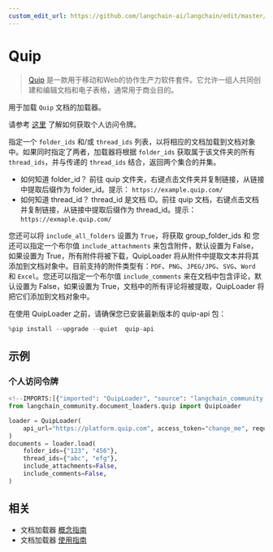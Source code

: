 ```yaml
---
custom_edit_url: https://github.com/langchain-ai/langchain/edit/master/docs/docs/integrations/document_loaders/quip.ipynb
---
```

# Quip

>[Quip](https://quip.com) 是一款用于移动和Web的协作生产力软件套件。它允许一组人共同创建和编辑文档和电子表格，通常用于商业目的。

用于加载 `Quip` 文档的加载器。

请参考 [这里](https://quip.com/dev/automation/documentation/current#section/Authentication/Get-Access-to-Quip's-APIs) 了解如何获取个人访问令牌。

指定一个 `folder_ids` 和/或 `thread_ids` 列表，以将相应的文档加载到文档对象中。如果同时指定了两者，加载器将根据 `folder_ids` 获取属于该文件夹的所有 `thread_ids`，并与传递的 `thread_ids` 结合，返回两个集合的并集。

* 如何知道 folder_id？
前往 quip 文件夹，右键点击文件夹并复制链接，从链接中提取后缀作为 folder_id。提示： `https://example.quip.com/`
* 如何知道 thread_id？
thread_id 是文档 ID。前往 quip 文档，右键点击文档并复制链接，从链接中提取后缀作为 thread_id。提示： `https://exmaple.quip.com/`
  
您还可以将 `include_all_folders` 设置为 `True`，将获取 group_folder_ids 和
您还可以指定一个布尔值 `include_attachments` 来包含附件，默认设置为 False，如果设置为 True，所有附件将被下载，QuipLoader 将从附件中提取文本并将其添加到文档对象中。目前支持的附件类型有：`PDF`、`PNG`、`JPEG/JPG`、`SVG`、`Word` 和 `Excel`。您还可以指定一个布尔值 `include_comments` 来在文档中包含评论，默认设置为 False，如果设置为 True，文档中的所有评论将被提取，QuipLoader 将把它们添加到文档对象中。


在使用 QuipLoader 之前，请确保您已安装最新版本的 quip-api 包：


```python
%pip install --upgrade --quiet  quip-api
```

## 示例

### 个人访问令牌


```python
<!--IMPORTS:[{"imported": "QuipLoader", "source": "langchain_community.document_loaders.quip", "docs": "https://python.langchain.com/api_reference/community/document_loaders/langchain_community.document_loaders.quip.QuipLoader.html", "title": "Quip"}]-->
from langchain_community.document_loaders.quip import QuipLoader

loader = QuipLoader(
    api_url="https://platform.quip.com", access_token="change_me", request_timeout=60
)
documents = loader.load(
    folder_ids={"123", "456"},
    thread_ids={"abc", "efg"},
    include_attachments=False,
    include_comments=False,
)
```


## 相关

- 文档加载器 [概念指南](/docs/concepts/#document-loaders)
- 文档加载器 [使用指南](/docs/how_to/#document-loaders)
